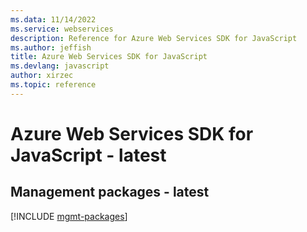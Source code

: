 ```yaml
---
ms.data: 11/14/2022
ms.service: webservices
description: Reference for Azure Web Services SDK for JavaScript
ms.author: jeffish
title: Azure Web Services SDK for JavaScript
ms.devlang: javascript
author: xirzec
ms.topic: reference
---
```

# Azure Web Services SDK for JavaScript - latest

## Management packages - latest
[!INCLUDE [mgmt-packages](web-services-mgmt-index.md)]